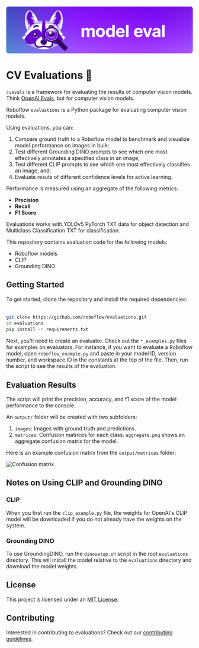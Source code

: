 ![CV Evaluations banner](model-eval-banner.png)

# CV Evaluations 🔎

`cvevals` is a framework for evaluating the results of computer vision models. Think [OpenAI Evals](https://github.com/openai/evals), but for computer vision models.

Roboflow `evaluations` is a Python package for evaluating computer vision models.

Using evaluations, you can:

1. Compare ground truth to a Roboflow model to benchmark and visualize model performance on images in bulk;
2. Test different Grounding DINO prompts to see which one most effectively annotates a specified class in an image;
3. Test different CLIP prompts to see which one most effectively classifies an image, and;
4. Evaluate resuts of different confidence levels for active learning.

Performance is measured using an aggregate of the following metrics:

- **Precision**
- **Recall**
- **F1 Score**

Evaluations works with YOLOv5 PyTorch TXT data for object detection and Multiclass Classification TXT for classification.

This repository contains evaluation code for the following models:

- Roboflow models
- CLIP
- Grounding DINO

## Getting Started

To get started, clone the repository and install the required dependencies:

```bash

git clone https://github.com/roboflow/evaluations.git
cd evaluations
pip install -r requirements.txt
```

Next, you'll need to create an evaluator. Check out the `*_examples.py` files for examples on evaluators. For instance, if you want to evaluate a Roboflow model, open `roboflow_example.py` and paste in your model ID, version number, and workspace ID in the constants at the top of the file. Then, run the script to see the results of the evaluation.

## Evaluation Results

The script will print the precision, accuracy, and f1 score of the model performance to the console.

An `output/` folder will be created with two subfolders:

1. `images`: Images with ground truth and predictions.
2. `matrices`: Confusion matrices for each class. `aggregate.png` shows an aggregate confusion matrix for the model.

Here is an example confusion matrix from the `output/matrices` folder:

![Confusion matrix](aggregate.png)

## Notes on Using CLIP and Grounding DINO

### CLIP

When you first run the `clip_example.py` file, the weights for OpenAI's CLIP model will be downloaded if you do not already have the weights on the system.

### Grounding DINO

To use GroundingDINO, run the `dinosetup.sh` script in the root `evaluations` directory. This will install the model relative to the `evaluations` directory and download the model weights.

## License

This project is licensed under an [MIT License](LICENSE).

## Contributing

Interested in contributing to evaluations? Check out our [contributing guidelines](CONTRIBUTING.md).
